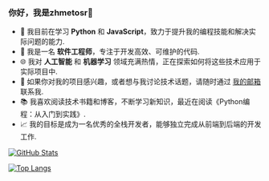 ### 你好，我是zhmetosr👋

- 🌱 我目前在学习 **Python** 和 **JavaScript**，致力于提升我的编程技能和解决实际问题的能力.
- 💼 我是一名 **软件工程师**，专注于开发高效、可维护的代码.
- 🌐 我对 **人工智能** 和 **机器学习** 领域充满热情，正在探索如何将这些技术应用于实际项目中.
- 💌 如果你对我的项目感兴趣，或者想与我讨论技术话题，请随时通过 [我的邮箱](18722611605@163.com) 联系我.
- 📚 我喜欢阅读技术书籍和博客，不断学习新知识，最近在阅读《Python编程：从入门到实践》.
- 📈 我的目标是成为一名优秀的全栈开发者，能够独立完成从前端到后端的开发工作.

[![GitHub Stats](https://github-readme-stats.vercel.app/api?username=yourname&show_icons=true&theme=radical)](https://github.com/yourname/github-readme-stats)

[![Top Langs](https://github-readme-stats.vercel.app/api/top-langs/?username=yourname&layout=compact&theme=radical)](https://github.com/yourname/github-readme-stats)

